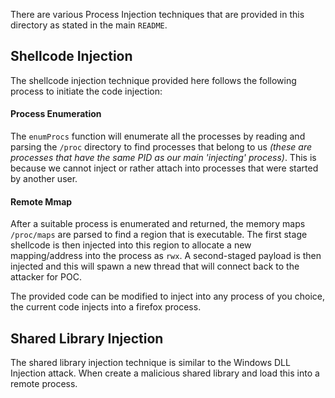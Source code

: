 There are various Process Injection techniques that are provided in this directory as stated in the main `README`.
## Shellcode Injection 

The shellcode injection technique provided here follows the following process to initiate the code injection:

#### Process Enumeration

The `enumProcs` function will enumerate all the processes by reading and parsing the `/proc` directory to find processes that belong to us *(these are processes that have the same PID as our main 'injecting' process)*. This is because we cannot inject or rather attach into processes that were started by another user. 

#### Remote Mmap

After a suitable process is enumerated and returned, the memory maps `/proc/maps` are parsed to find a region that is executable. The first stage shellcode is then injected into this region to allocate a new mapping/address into the process as `rwx`. A second-staged payload is then injected and this will spawn a new thread that will connect back to the attacker for POC. 

The provided code can be modified to inject into any process of you choice, the current code injects into a firefox process. 


## Shared Library Injection

The shared library injection technique is similar to the Windows DLL Injection attack. When create a malicious shared library and load this into a remote process. 
